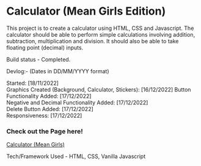 # Calculator (Mean Girls Edition)

This project is to create a calculator using HTML, CSS and Javascript. The calculator should be able to perform simple calculations involving addition, subtraction, multiplication and division. It should also be able to take floating point (decimal) inputs.

Build status - Completed.

Devlog:- (Dates in DD/MM/YYYY format)

Started: [18/11/2022]  
Graphics Created (Background, Calculator, Stickers): [16/12/2022]
Button Functionality Added: [17/12/2022]  
Negative and Decimal Functionality Added: [17/12/2022]  
Delete Button Added: [17/12/2022]  
Responsiveness: [17/12/2022]

### Check out the Page here!

<a href = "https://mohanamisra.github.io/calculator/">Calculator (Mean Girls)</a>

Tech/Framework Used - HTML, CSS, Vanilla Javascript